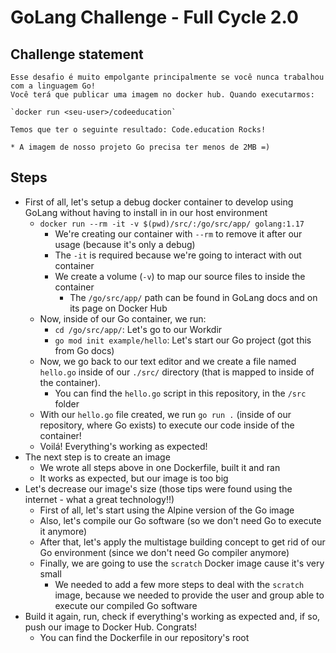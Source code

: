 # GoLang Challenge - Full Cycle 2.0

## Challenge statement

```
Esse desafio é muito empolgante principalmente se você nunca trabalhou com a linguagem Go!
Você terá que publicar uma imagem no docker hub. Quando executarmos:

`docker run <seu-user>/codeeducation`

Temos que ter o seguinte resultado: Code.education Rocks!

* A imagem de nosso projeto Go precisa ter menos de 2MB =)
```

## Steps

- First of all, let's setup a debug docker container to develop using GoLang without having to install in in our host environment
  - `docker run --rm -it -v $(pwd)/src/:/go/src/app/ golang:1.17`
    - We're creating our container with `--rm` to remove it after our usage (because it's only a debug)
    - The `-it` is required because we're going to interact with out container
    - We create a volume (`-v`) to map our source files to inside the container
      - The `/go/src/app/` path can be found in GoLang docs and on its page on Docker Hub
  - Now, inside of our Go container, we run:
    - `cd /go/src/app/`: Let's go to our Workdir
    - `go mod init example/hello`: Let's start our Go project (got this from Go docs)
  - Now, we go back to our text editor and we create a file named `hello.go` inside of our `./src/` directory (that is mapped to inside of the container).
    - You can find the `hello.go` script in this repository, in the `/src` folder
  - With our `hello.go` file created, we run `go run .` (inside of our repository, where Go exists) to execute our code inside of the container!
  - Voilá! Everything's working as expected!
- The next step is to create an image
  - We wrote all steps above in one Dockerfile, built it and ran
  - It works as expected, but our image is too big
- Let's decrease our image's size (those tips were found using the internet - what a great technology!!)
  - First of all, let's start using the Alpine version of the Go image
  - Also, let's compile our Go software (so we don't need Go to execute it anymore)
  - After that, let's apply the multistage building concept to get rid of our Go environment (since we don't need Go compiler anymore)
  - Finally, we are going to use the `scratch` Docker image cause it's very small
    - We needed to add a few more steps to deal with the `scratch` image, because we needed to provide the user and group able to execute our compiled Go software
- Build it again, run, check if everything's working as expected and, if so, push our image to Docker Hub. Congrats!
  - You can find the Dockerfile in our repository's root
